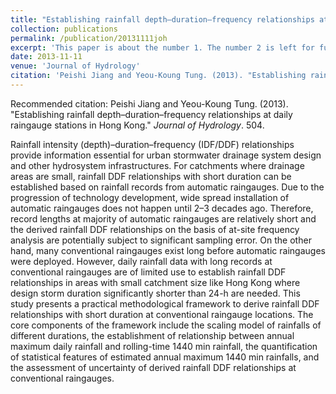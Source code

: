 ```yaml
---
title: "Establishing rainfall depth–duration–frequency relationships at daily raingauge stations in Hong Kong"
collection: publications
permalink: /publication/20131111joh
excerpt: 'This paper is about the number 1. The number 2 is left for future work.'
date: 2013-11-11
venue: 'Journal of Hydrology'
citation: 'Peishi Jiang and Yeou-Koung Tung. (2013). "Establishing rainfall depth–duration–frequency relationships at daily raingauge stations in Hong Kong." <i>Journal of Hydrology</i>. 504.'
---
```

Recommended citation: Peishi Jiang and Yeou-Koung Tung. (2013). "Establishing rainfall depth–duration–frequency relationships at daily raingauge stations in Hong Kong." <i>Journal of Hydrology</i>. 504.

Rainfall intensity (depth)–duration–frequency (IDF/DDF) relationships provide information essential for
urban stormwater drainage system design and other hydrosystem infrastructures. For catchments where
drainage areas are small, rainfall DDF relationships with short duration can be established based on rainfall
records from automatic raingauges. Due to the progression of technology development, wide spread
installation of automatic raingauges does not happen until 2–3 decades ago. Therefore, record lengths at
majority of automatic raingauges are relatively short and the derived rainfall DDF relationships on the
basis of at-site frequency analysis are potentially subject to significant sampling error. On the other hand,
many conventional raingauges exist long before automatic raingauges were deployed. However, daily
rainfall data with long records at conventional raingauges are of limited use to establish rainfall DDF relationships
in areas with small catchment size like Hong Kong where design storm duration significantly
shorter than 24-h are needed. This study presents a practical methodological framework to derive rainfall
DDF relationships with short duration at conventional raingauge locations. The core components of the
framework include the scaling model of rainfalls of different durations, the establishment of relationship
between annual maximum daily rainfall and rolling-time 1440 min rainfall, the quantification of statistical
features of estimated annual maximum 1440 min rainfalls, and the assessment of uncertainty of
derived rainfall DDF relationships at conventional raingauges.
